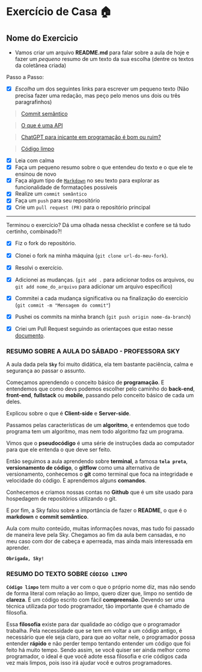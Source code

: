 # Exercício de Casa 🏠 

## Nome do Exercicio

- Vamos criar um arquivo **README.md** para falar sobre a aula de hoje e fazer um *pequeno* resumo de um texto da sua escolha (dentre os textos da coletânea criada)

Passo a Passo:

- [x] *Escolha* um dos seguintes links para escrever um pequeno texto (Não precisa fazer uma redação, mas peço pelo menos uns dois ou três paragrafinhos)

> [Commit semântico](https://blog.geekhunter.com.br/o-que-e-commit-e-como-usar-commits-semanticos/)

> [O que é uma API](https://www.techtudo.com.br/listas/2020/06/o-que-e-api-e-para-que-serve-cinco-perguntas-e-respostas.ghtml)

> [ChatGPT para inicante em programação é bom ou ruim?](https://www.devmedia.com.br/chatgpt-para-iniciantes-em-programacao-bom-ou-ruim/43634)

> [Código limpo](https://programadorviking.com.br/codigo-limpo-o-que-e-porque-todo-programador-deve-utilizar/)

- [x] Leia com calma
- [x] Faça um pequeno resumo sobre o que entendeu do texto e o que ele te ensinou de novo
- [x] Faça algum tipo de [`Markdown`](https://docs.github.com/pt/get-started/writing-on-github/getting-started-with-writing-and-formatting-on-github/basic-writing-and-formatting-syntax) no seu texto para explorar as funcionalidade de formatações possíveis
- [x] Realize um `commit semântico`
- [x] Faça um `push` para seu repositório
- [x] Crie um `pull request (PR)` para o repositório principal
---

Terminou o exercício? Dá uma olhada nessa checklist e confere se tá tudo certinho, combinado?!

- [x] Fiz o fork do repositório.
- [x] Clonei o fork na minha máquina (`git clone url-do-meu-fork`).
- [x] Resolvi o exercício.
- [x] Adicionei as mudanças. (`git add .` para adicionar todos os arquivos, ou `git add nome_do_arquivo` para adicionar um arquivo específico)
- [x] Commitei a cada mudança significativa ou na finalização do exercício (`git commit -m "Mensagem do commit"`)
- [x] Pushei os commits na minha branch (`git push origin nome-da-branch`)
- [x] Criei um Pull Request seguindo as orientaçoes que estao nesse [documento](https://github.com/mflilian/repo-example/blob/main/exercicios/para-casa/instrucoes-pull-request.md).


### RESUMO SOBRE A AULA DO SÁBADO - PROFESSORA SKY

A aula dada pela **`Sky`** foi muito didática, ela tem bastante paciência, calma e segurança ao passar o assunto. 

Começamos aprendendo o conceito básico de **programação**. E entendemos que como devs podemos escolher pelo caminho do **back-end**, **front-end**, **fullstack** ou **mobile**, passando pelo conceito básico de cada um deles. 
   
Explicou sobre o que é **Client-side** e **Server-side**. 
   
Passamos pelas características de um **algoritmo**, e entendemos que todo programa tem um algoritmo, mas nem 
todo algoritmo faz um programa. 
   
Vimos que o **pseudocódigo** é uma série de instruções dada ao computador para que ele entenda o que deve ser 
feito. 
   
Então seguimos a aula aprendendo sobre **terminal**, a famosa **`tela preta`**, **versionamento de código**, o
**gitflow** como uma alternativa de versionamento, conhecemos o **git** como terminal que foca na integridade e velocidade do código. E aprendemos alguns **comandos**. 
   
Conhecemos e criamos nossas contas no **Github** que é um site usado para hospedagem de repositórios utilizando
o git. 
   
E por fim, a Sky falou sobre a importância de fazer o **README**, o que é o **markdown** e **commit semântico**.
   
Aula com muito conteúdo, muitas informações novas, mas tudo foi passado de maneira leve pela Sky. Chegamos 
ao fim da aula bem cansadas, e no meu caso com dor de cabeça e aperreada, mas ainda mais interessada em aprender.

**`Obrigada, Sky!`**   

### RESUMO DO TEXTO SOBRE **`CÓDIGO LIMPO`**

**`Código limpo`** tem muito a ver com o que o próprio nome diz, mas não sendo de forma literal com relação ao limpo, quero dizer que, limpo no sentido de **clareza**. É um código escrito com fácil **compreensão**. Devendo ser uma técnica utilizada por todo programador, tão importante que é chamado de filosofia.

Essa **filosofia** existe para dar qualidade ao código que o programador trabalha. Pela necessidade que se tem em voltar a um código antigo, é necessário que ele seja claro, para que ao voltar nele, o programador possa entender **rápido** e não perder tempo tentando entender um código que foi feito há muito tempo.
Sendo assim, se você quiser ser ainda melhor como programador, o ideal é que você adote essa filosofia e crie códigos cada vez mais limpos, pois isso irá ajudar você e outros programadores.
